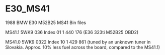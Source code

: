 # E30_MS41
1988 BMW E30 M52B25 MS41 Bin files

MS41.1 5WK9 036 Index 01      1 440 176    (E36 323ti M52B25 OBD2)

MS41.0 5WK9 0322 Index 10     1 429 861    (tuned by an unknown tuner in Slovakia. Approx. 10% less fuel across the board, compared to the MS41.1)
